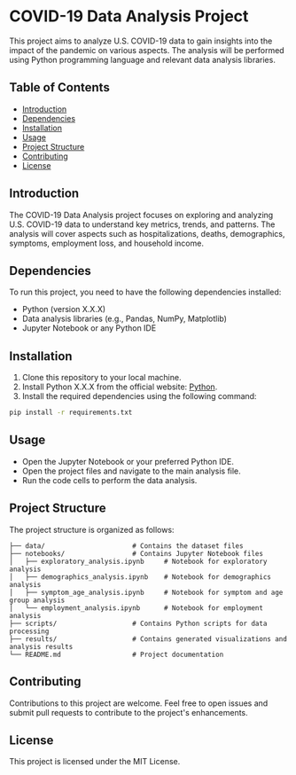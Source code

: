 # COVID-19 Data Analysis Project

This project aims to analyze U.S. COVID-19 data to gain insights into the impact of the pandemic on various aspects. The analysis will be performed using Python programming language and relevant data analysis libraries.

## Table of Contents

- [Introduction](#introduction)
- [Dependencies](#dependencies)
- [Installation](#installation)
- [Usage](#usage)
- [Project Structure](#project-structure)
- [Contributing](#contributing)
- [License](#license)

## Introduction

The COVID-19 Data Analysis project focuses on exploring and analyzing U.S. COVID-19 data to understand key metrics, trends, and patterns. The analysis will cover aspects such as hospitalizations, deaths, demographics, symptoms, employment loss, and household income.

## Dependencies

To run this project, you need to have the following dependencies installed:

- Python (version X.X.X)
- Data analysis libraries (e.g., Pandas, NumPy, Matplotlib)
- Jupyter Notebook or any Python IDE

## Installation

1. Clone this repository to your local machine.
2. Install Python X.X.X from the official website: [Python](https://www.python.org/downloads/).
3. Install the required dependencies using the following command:

```bash
pip install -r requirements.txt
```
## Usage
- Open the Jupyter Notebook or your preferred Python IDE.
- Open the project files and navigate to the main analysis file.
- Run the code cells to perform the data analysis.
## Project Structure
 The project structure is organized as follows:
 ```
├── data/                      # Contains the dataset files
├── notebooks/                 # Contains Jupyter Notebook files
│   ├── exploratory_analysis.ipynb     # Notebook for exploratory analysis
│   ├── demographics_analysis.ipynb    # Notebook for demographics analysis
│   ├── symptom_age_analysis.ipynb     # Notebook for symptom and age group analysis
│   └── employment_analysis.ipynb      # Notebook for employment analysis
├── scripts/                   # Contains Python scripts for data processing
├── results/                   # Contains generated visualizations and analysis results
└── README.md                  # Project documentation
```
## Contributing
Contributions to this project are welcome. Feel free to open issues and submit pull requests to contribute to the project's enhancements.

## License
This project is licensed under the MIT License.
